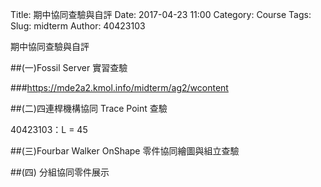 Title: 期中協同查驗與自評
Date: 2017-04-23 11:00
Category: Course
Tags: 
Slug: midterm
Author: 40423103

期中協同查驗與自評

<!-- PELICAN_END_SUMMARY -->

##(一)Fossil Server 實習查驗

###<a href="https://mde2a2.kmol.info/midterm/ag2/wcontent">https://mde2a2.kmol.info/midterm/ag2/wcontent</a>

##(二)四連桿機構協同 Trace Point 查驗

 
<!-- 導入 Brython 標準程式庫 -->
 
<script type="text/javascript" src="https://cdn.rawgit.com/brython-dev/brython/master/www/src/brython_dist.js">
</script>
 
<!-- 啟動 Brython -->
 
<script>
window.onload=function(){
brython(1);
}
</script>

 
 40423103：L = 45
 
 <!-- 以下實際利用  Brython 畫四連桿 trace point 路徑-->
 <canvas id="fourbar_40423103" width="600" height="400"></canvas>
 
<script type="text/python3">
from browser import document as doc
from browser import html
import math
# 準備繪圖畫布
canvas = doc["fourbar_40423103"]
ctx = canvas.getContext("2d")
 
fourbar_data = open("./../40423103/data/midterm2.csv").read()
fourbar_list = fourbar_data.splitlines()
# 以下可以利用 ctx 物件進行畫圖
# 先畫一條直線
ctx.beginPath()
# 設定線的寬度為 1 個單位
ctx.lineWidth = 1
# 利用 transform 將 y 座標反轉, 且 offset canvas.height
# (X scale, X skew, Y skew, Y scale, X offset, Y offset)
# 配合圖形位置進行座標轉換
ctx.transform(1, 0, 0, -1, canvas.width/2+250, canvas.height/2+100)
# 畫出 x 與 y 座標線
# 各座標值放大 3 倍
ratio = 3
ctx.moveTo(0, 0)
ctx.lineTo(-30*ratio, 0)
start_point = fourbar_list[0].split(",")
ctx.moveTo(float(start_point[0])*ratio, float(start_point[1])*ratio)
count = 0
for data in fourbar_list[1:]:
    point = data.split(",")
    #count = count + 1
    #container1 <= str(count) + ":" + point[0] + "," + point[1]
    #container1 <= html.BR()
    ctx.lineTo(float(point[0])*ratio, float(point[1])*ratio)
# 設定顏色為藍色, 也可以使用 "rgb(0, 0, 255)" 字串設定顏色值
ctx.strokeStyle = "blue"
# 實際執行畫線
ctx.stroke()
ctx.closePath()
</script>

##(三)Fourbar Walker OnShape 零件協同繪圖與組立查驗

##(四) 分組協同零件展示

